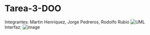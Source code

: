 # Tarea-3-DOO
Integrantes: Martin Henriquez, Jorge Pedreros, Rodolfo Rubio
![UML](https://github.com/user-attachments/assets/583dab03-412b-46e5-b86a-d9edbe0a9fc8)
Interfaz:
![image](https://github.com/user-attachments/assets/1fc8b2de-0245-4d3c-a46b-17bff736cd87)
